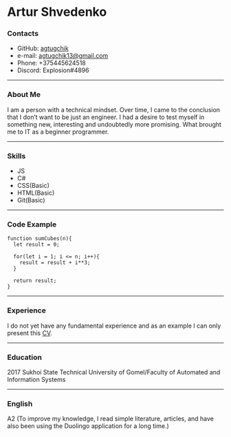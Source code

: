 # Artur Shvedenko
### Contacts
* GitHub: [agtugchik](https://github.com/agtugchik)
* e-mail: agtugchik13@gmail.com
* Phone: +375445624518
* Discord: Explosion#4896

---

### About Me
I am a person with a technical mindset. Over time, I came to the conclusion that I don’t want to be just an engineer. I had a desire to test myself in something new, interesting and undoubtedly more promising. What brought me to IT as a beginner programmer.

---

### Skills
* JS
* C#
* CSS(Basic)
* HTML(Basic)
* Git(Basic)

---

### Code Example
```
function sumCubes(n){
  let result = 0;
  
  for(let i = 1; i <= n; i++){
    result = result + i**3;
  }
  
  return result;
}
```

---

### Experience
I do not yet have any fundamental experience and as an example I can only present this [CV](https://agtugchik.github.io/rsschool-cv/cv).

---

### Education
2017 Sukhoi State Technical University of Gomel/Faculty of Automated and Information Systems

---

### English
A2 (To improve my knowledge, I read simple literature, articles, and have also been using the Duolingo application for a long time.)
